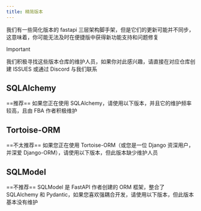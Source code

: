```yaml
---
title: 精简版本
---
```


我们有一些简化版本的 fastapi 三层架构脚手架，但是它们的更新可能并不同步，这意味着，你可能无法及时在便捷版中获得新功能支持和问题修复

> [!IMPORTANT]
> 我们积极寻找这些版本仓库的维护人员，如果你对此感兴趣，请直接在对应仓库创建 ISSUES 或通过 Discord 与我们联系

## SQLAlchemy

==推荐== 如果您正在使用 SQLAlchemy，请使用以下版本，并且它的维护频率较高，且由 FBA 作者积极维护

<RepoCard repo="wu-clan/fastapi_sqlalchemy_mysql" />

## Tortoise-ORM

==不太推荐== 如果您正在使用 Tortoise-ORM（或您是一位 Django 资深用户，并深爱 Django-ORM），请使用以下版本，但此版本缺少维护人员

<RepoCard repo="wu-clan/fastapi_tortoise_mysql" />

## SQLModel

==不推荐== SQLModel 是 FastAPI 作者创建的 ORM 框架，整合了 SQLAlchemy 和 Pydantic，如果您喜欢强耦合开发，请使用以下版本，但此版本基本没有维护

<RepoCard repo="wu-clan/fastapi_sqlmodel_mysql" />
